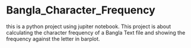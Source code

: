 # Bangla_Character_Frequency

this is a python project using jupiter notebook.
This project is about calculating the character frequency of a Bangla Text file and showing the frequency against the letter in barplot.
